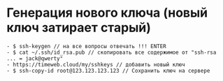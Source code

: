 # Генерация нового ключа (новый ключ затирает старый) 
    - $ ssh-keygen // на все вопросы отвечать !!! ENTER 
    - $ cat ~/.ssh/id_rsa.pub // скопировать все содержимое от "ssh-rsa ... = jack@qwerty"
    - https://timeweb.cloud/my/sshkeys // добавить новый ключ
    - $ ssh-copy-id root@123.123.123.123 // Сохранить ключ на сервере
